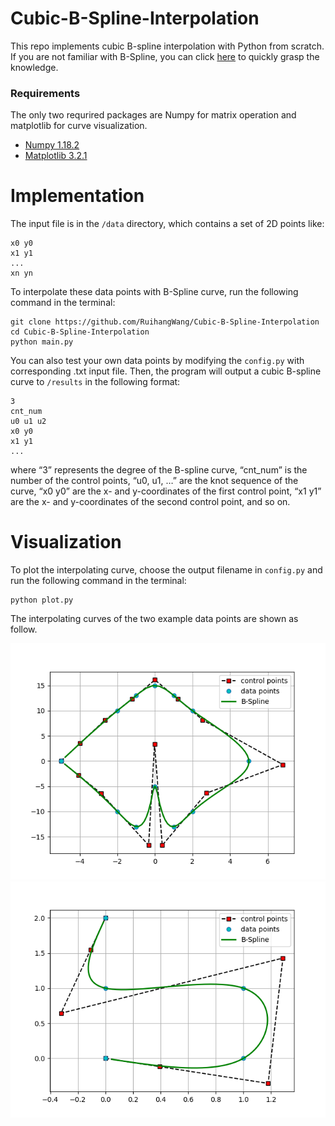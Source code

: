 # Cubic-B-Spline-Interpolation

This repo implements cubic B-spline interpolation with Python from scratch. If you are not familiar with B-Spline, you can click [here](https://web.mit.edu/hyperbook/Patrikalakis-Maekawa-Cho/node17.html) to quickly grasp the knowledge.

### Requirements
The only two requrired packages are Numpy for matrix operation and matplotlib for curve visualization.

* [Numpy 1.18.2](https://numpy.org/devdocs/release/1.18.0-notes.html)
* [Matplotlib 3.2.1](https://matplotlib.org)

# Implementation
The input file is in the ```/data``` directory, which contains a set of 2D points like:

```
x0 y0
x1 y1
...
xn yn
```

To interpolate these data points with B-Spline curve, run the following command in the terminal:

```
git clone https://github.com/RuihangWang/Cubic-B-Spline-Interpolation
cd Cubic-B-Spline-Interpolation
python main.py
```

You can also test your own data points by modifying the ```config.py``` with corresponding .txt input file. Then, the program will output a cubic B-spline curve to ```/results``` in the following format:

```
3
cnt_num
u0 u1 u2
x0 y0
x1 y1
...
```

where “3” represents the degree of the B-spline curve, “cnt_num” is the number of the control points, “u0, u1, …” are the knot sequence of the curve, “x0 y0” are the x- and y-coordinates of the first control point, “x1 y1” are the x- and y-coordinates of the second control point, and so on.

# Visualization
To plot the interpolating curve, choose the output filename in ```config.py``` and run 
the following command in the terminal:
```
python plot.py 
```
The interpolating curves of the two example data points
are shown as follow.

![result pic](./results/eg1outpng.png)
![result pic](./results/eg2outpng.png)